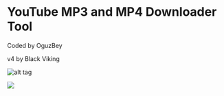 # YouTube MP3 and MP4 Downloader Tool
Coded by OguzBey

v4 by Black Viking

![alt tag](http://i.hizliresim.com/pXLgpo.png)

[![](http://img.youtube.com/vi/SR-3mMzWEkA/0.jpg)](http://www.youtube.com/watch?v=SR-3mMzWEkA "Click to play on YouTube.com")
